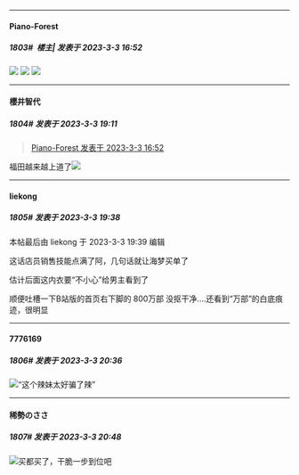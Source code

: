 
*****

####  Piano-Forest  
##### 1803#         楼主| 发表于 2023-3-3 16:52

<img src="https://p.sda1.dev/10/effc7c3a104e29dae14430397d89ff84/20230303_165023.jpg" referrerpolicy="no-referrer">
<img src="https://p.sda1.dev/10/a869463b7a10b78ea301d0b000b758f0/20230303_165019.jpg" referrerpolicy="no-referrer">
<img src="https://p.sda1.dev/10/cdb929a142182811e78a373f4158a6cb/20230303_165009.jpg" referrerpolicy="no-referrer">


*****

####  櫻井智代  
##### 1804#       发表于 2023-3-3 19:11

<blockquote><a href="httphttps://bbs.saraba1st.com/2b/forum.php?mod=redirect&amp;goto=findpost&amp;pid=59953366&amp;ptid=1998862" target="_blank">Piano-Forest 发表于 2023-3-3 16:52</a></blockquote>
福田越来越上道了<img src="https://static.saraba1st.com/image/smiley/face2017/075.png" referrerpolicy="no-referrer">


*****

####  liekong  
##### 1805#       发表于 2023-3-3 19:38

 本帖最后由 liekong 于 2023-3-3 19:39 编辑 

这话店员销售技能点满了阿，几句话就让海梦买单了

估计后面这内衣要“不小心”给男主看到了

顺便吐槽一下B站版的首页右下脚的 800万部 没抠干净....还看到“万部”的白底痕迹，很明显


*****

####  7776169  
##### 1806#       发表于 2023-3-3 20:36

<img src="https://static.saraba1st.com/image/smiley/face2017/067.png" referrerpolicy="no-referrer">“这个辣妹太好骗了辣”


*****

####  稀勢のささ  
##### 1807#       发表于 2023-3-3 20:48

<img src="https://static.saraba1st.com/image/smiley/face2017/067.png" referrerpolicy="no-referrer">买都买了，干脆一步到位吧


